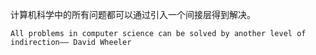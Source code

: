 
计算机科学中的所有问题都可以通过引入一个间接层得到解决。

	All problems in computer science can be solved by another level of indirection—— David Wheeler
